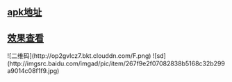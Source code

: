 <h2>
	<a href="http://ou2hsk5xb.bkt.clouddn.com/node.apk">apk地址</a>
</h2>
<h2>
	<a href="http://Cnode.tyty.me">效果查看</a>
</h2>
![二维码](http://op2gvlcz7.bkt.clouddn.com/F.png)
![sd](http://imgsrc.baidu.com/imgad/pic/item/267f9e2f07082838b5168c32b299a9014c08f1f9.jpg)
